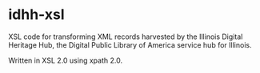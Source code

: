 # idhh-xsl
XSL code for transforming XML records harvested by the Illinois Digital Heritage Hub, the Digital Public Library of America service hub for Illinois.

Written in XSL 2.0 using xpath 2.0.
